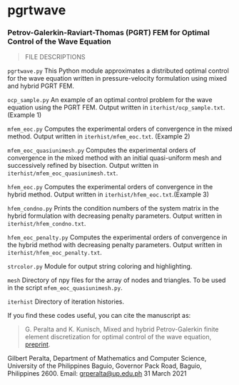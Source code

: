 # pgrtwave

### Petrov-Galerkin-Raviart-Thomas (PGRT) FEM for Optimal Control of the Wave Equation

> FILE DESCRIPTIONS

``pgrtwave.py``
This Python module approximates a distributed optimal control for the wave equation
written in pressure-velocity formulation using mixed and hybrid PGRT FEM.

``ocp_sample.py``
An example of an optimal control problem for the wave equation using the PGRT FEM.
Output written in ``iterhist/ocp_sample.txt``. (Example 1)

``mfem_eoc.py``
Computes the experimental orders of convergence in the mixed method. Output written 
in ``iterhist/mfem_eoc.txt``. (Example 2)

``mfem_eoc_quasiunimesh.py``
Computes the experimental orders of convergence in the mixed method with an initial
quasi-uniform mesh and successively refined by bisection. Output written 
in ``iterhist/mfem_eoc_quasiunimesh.txt``.

``hfem_eoc.py``
Computes the experimental orders of convergence in the hybrid method. 
Output written in ``iterhist/hfem_eoc.txt``.(Example 3)

``hfem_condno.py``
Prints the condition numbers of the system matrix in the hybrid formulation with
decreasing penalty parameters. Output written in ``iterhist/hfem_condno.txt``.

``hfem_eoc_penalty.py``
Computes the experimental orders of convergence in the hybrid method with decreasing
penalty parameters. Output written in ``iterhist/hfem_eoc_penalty.txt``.

``strcolor.py``
Module for output string coloring and highlighting.

``mesh``
Directory of npy files for the array of nodes and triangles. To be used in the script
``mfem_eoc_quasiunimesh.py``.

``iterhist``
Directory of iteration histories.

If you find these codes useful, you can cite the manuscript as:
> G. Peralta and K. Kunisch, Mixed and hybrid Petrov-Galerkin finite element
discretization for optimal control of the wave equation, [preprint](
https://static.uni-graz.at/fileadmin/_Persoenliche_Webseite/kunisch_karl/Papers/wave.pdf).


Gilbert Peralta,
Department of Mathematics and Computer Science,
University of the Philippines Baguio,
Governor Pack Road, Baguio, Philippines 2600.
Email: grperalta@up.edu.ph
31 March 2021
